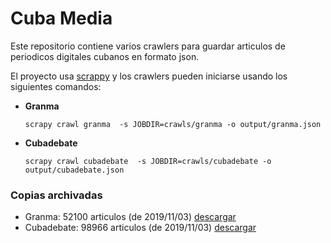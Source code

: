 # Cuba Media

Este repositorio contiene varios crawlers para guardar articulos de periodicos digitales cubanos en formato json.

El proyecto usa [scrappy](https://scrapy.org/) y los crawlers pueden iniciarse usando los siguientes comandos:

- **Granma**

  ```
  scrapy crawl granma  -s JOBDIR=crawls/granma -o output/granma.json
  ```

- **Cubadebate**
  ```
  scrapy crawl cubadebate  -s JOBDIR=crawls/cubadebate -o output/cubadebate.json
  ```

### Copias archivadas

- Granma: 52100 articulos (de 2019/11/03) [descargar](https://drive.google.com/open?id=1ofLP9Up54HfPfCOCfMgiRqNZGlSVqVNx)
- Cubadebate: 98966 articulos (de 2019/11/03) [descargar](https://drive.google.com/open?id=1i9A9KMJRWODMSsfmW164rx1aLUeYlkXz)
